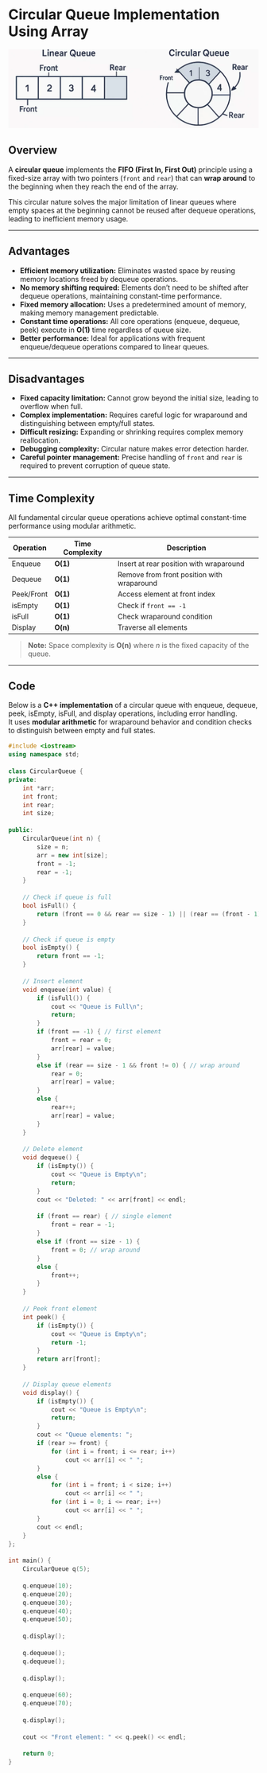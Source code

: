 # Circular Queue Implementation Using Array

<p align="center">
  <img src="../../Images-Doc/Circular-Queue-Image.png" alt="Stack" width="600px"/>
</p>

## Overview
A **circular queue** implements the **FIFO (First In, First Out)** principle using a fixed-size array with two pointers (`front` and `rear`) that can **wrap around** to the beginning when they reach the end of the array.  

This circular nature solves the major limitation of linear queues where empty spaces at the beginning cannot be reused after dequeue operations, leading to inefficient memory usage.

---

## Advantages
- **Efficient memory utilization:** Eliminates wasted space by reusing memory locations freed by dequeue operations.  
- **No memory shifting required:** Elements don’t need to be shifted after dequeue operations, maintaining constant-time performance.  
- **Fixed memory allocation:** Uses a predetermined amount of memory, making memory management predictable.  
- **Constant time operations:** All core operations (enqueue, dequeue, peek) execute in **O(1)** time regardless of queue size.  
- **Better performance:** Ideal for applications with frequent enqueue/dequeue operations compared to linear queues.  

---

## Disadvantages
- **Fixed capacity limitation:** Cannot grow beyond the initial size, leading to overflow when full.  
- **Complex implementation:** Requires careful logic for wraparound and distinguishing between empty/full states.  
- **Difficult resizing:** Expanding or shrinking requires complex memory reallocation.  
- **Debugging complexity:** Circular nature makes error detection harder.  
- **Careful pointer management:** Precise handling of `front` and `rear` is required to prevent corruption of queue state.  

---

## Time Complexity

All fundamental circular queue operations achieve optimal constant-time performance using modular arithmetic.

| Operation   | Time Complexity | Description |
|-------------|-----------------|-------------|
| Enqueue     | **O(1)**        | Insert at rear position with wraparound |
| Dequeue     | **O(1)**        | Remove from front position with wraparound |
| Peek/Front  | **O(1)**        | Access element at front index |
| isEmpty     | **O(1)**        | Check if `front == -1` |
| isFull      | **O(1)**        | Check wraparound condition |
| Display     | **O(n)**        | Traverse all elements |

> **Note:** Space complexity is **O(n)** where *n* is the fixed capacity of the queue.

---

## Code

Below is a **C++ implementation** of a circular queue with enqueue, dequeue, peek, isEmpty, isFull, and display operations, including error handling.  
It uses **modular arithmetic** for wraparound behavior and condition checks to distinguish between empty and full states.

```cpp
#include <iostream>
using namespace std;

class CircularQueue {
private:
    int *arr;
    int front;
    int rear;
    int size;

public:
    CircularQueue(int n) {
        size = n;
        arr = new int[size];
        front = -1;
        rear = -1;
    }

    // Check if queue is full
    bool isFull() {
        return (front == 0 && rear == size - 1) || (rear == (front - 1) % (size - 1));
    }

    // Check if queue is empty
    bool isEmpty() {
        return front == -1;
    }

    // Insert element
    void enqueue(int value) {
        if (isFull()) {
            cout << "Queue is Full\n";
            return;
        }
        if (front == -1) { // first element
            front = rear = 0;
            arr[rear] = value;
        }
        else if (rear == size - 1 && front != 0) { // wrap around
            rear = 0;
            arr[rear] = value;
        }
        else {
            rear++;
            arr[rear] = value;
        }
    }

    // Delete element
    void dequeue() {
        if (isEmpty()) {
            cout << "Queue is Empty\n";
            return;
        }
        cout << "Deleted: " << arr[front] << endl;

        if (front == rear) { // single element
            front = rear = -1;
        }
        else if (front == size - 1) {
            front = 0; // wrap around
        }
        else {
            front++;
        }
    }

    // Peek front element
    int peek() {
        if (isEmpty()) {
            cout << "Queue is Empty\n";
            return -1;
        }
        return arr[front];
    }

    // Display queue elements
    void display() {
        if (isEmpty()) {
            cout << "Queue is Empty\n";
            return;
        }
        cout << "Queue elements: ";
        if (rear >= front) {
            for (int i = front; i <= rear; i++)
                cout << arr[i] << " ";
        }
        else {
            for (int i = front; i < size; i++)
                cout << arr[i] << " ";
            for (int i = 0; i <= rear; i++)
                cout << arr[i] << " ";
        }
        cout << endl;
    }
};

int main() {
    CircularQueue q(5);

    q.enqueue(10);
    q.enqueue(20);
    q.enqueue(30);
    q.enqueue(40);
    q.enqueue(50);

    q.display();

    q.dequeue();
    q.dequeue();

    q.display();

    q.enqueue(60);
    q.enqueue(70);

    q.display();

    cout << "Front element: " << q.peek() << endl;

    return 0;
}
